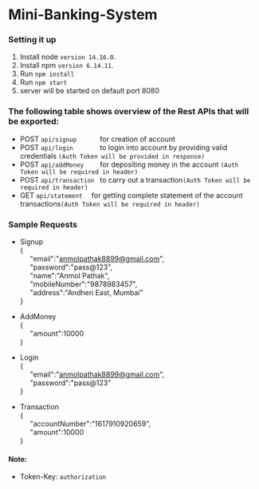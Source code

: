 # Mini-Banking-System

### Setting it up
1. Install node `version 14.16.0`.
2. Install npm `version 6.14.11`.
3. Run `npm install`
4. Run `npm start`
5. server will be started on default port 8080

### The following table shows overview of the Rest APIs that will be exported:

- POST    `api/signup      `	             for creation of account
- POST    `api/login       `               to login into account by providing valid credentials `(Auth Token will be provided in response)`
- POST    `api/addMoney    `               for depositing money in the account `(Auth Token will be required in header)`
- POST    `api/transaction `               to carry out a transaction`(Auth Token will be required in header)`
- GET     `api/statement  `               for getting complete statement of the account transactions`(Auth Token will be required in header)`


### Sample Requests
- Signup     
{<br>&nbsp;&nbsp;&nbsp;&nbsp;&nbsp;"email":"anmolpathak8899@gmail.com",<br>&nbsp;&nbsp;&nbsp;&nbsp;&nbsp;"password":"pass@123",<br>&nbsp;&nbsp;&nbsp;&nbsp;&nbsp;"name":"Anmol Pathak",&nbsp;<br>&nbsp;&nbsp;&nbsp;&nbsp;&nbsp;"mobileNumber":"9878983457",<br>&nbsp;&nbsp;&nbsp;&nbsp;&nbsp;"address":"Andheri East, Mumbai"<br>}

- AddMoney  
{<br>&nbsp;&nbsp;&nbsp;&nbsp;&nbsp;"amount":10000 <br>}

- Login     
{<br>&nbsp;&nbsp;&nbsp;&nbsp;&nbsp;"email":"anmolpathak8899@gmail.com",<br>&nbsp;&nbsp;&nbsp;&nbsp;&nbsp;"password":"pass@123"<br>}

- Transaction    
{<br>&nbsp;&nbsp;&nbsp;&nbsp;&nbsp;"accountNumber":"1617910920659",<br>&nbsp;&nbsp;&nbsp;&nbsp;&nbsp;"amount":10000 <br>}

#### Note:
- Token-Key: `authorization`